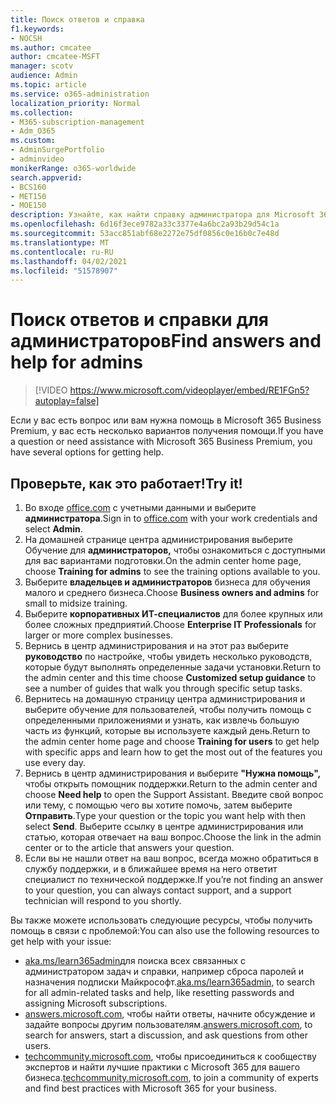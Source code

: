 ```yaml
---
title: Поиск ответов и справка
f1.keywords:
- NOCSH
ms.author: cmcatee
author: cmcatee-MSFT
manager: scotv
audience: Admin
ms.topic: article
ms.service: o365-administration
localization_priority: Normal
ms.collection:
- M365-subscription-management
- Adm_O365
ms.custom:
- AdminSurgePortfolio
- adminvideo
monikerRange: o365-worldwide
search.appverid:
- BCS160
- MET150
- MOE150
description: Узнайте, как найти справку администратора для Microsoft 365 Business Premium.
ms.openlocfilehash: 6d16f3ece9782a33c3377e4a6bc2a93b29d54c1a
ms.sourcegitcommit: 53acc851abf68e2272e75df0856c0e16b0c7e48d
ms.translationtype: MT
ms.contentlocale: ru-RU
ms.lasthandoff: 04/02/2021
ms.locfileid: "51578907"
---
```

# <a name="find-answers-and-help-for-admins"></a><span data-ttu-id="87a06-103">Поиск ответов и справки для администраторов</span><span class="sxs-lookup"><span data-stu-id="87a06-103">Find answers and help for admins</span></span>

> [!VIDEO https://www.microsoft.com/videoplayer/embed/RE1FGn5?autoplay=false]

<span data-ttu-id="87a06-104">Если у вас есть вопрос или вам нужна помощь в Microsoft 365 Business Premium, у вас есть несколько вариантов получения помощи.</span><span class="sxs-lookup"><span data-stu-id="87a06-104">If you have a question or need assistance with Microsoft 365 Business Premium, you have several options for getting help.</span></span>

## <a name="try-it"></a><span data-ttu-id="87a06-105">Проверьте, как это работает!</span><span class="sxs-lookup"><span data-stu-id="87a06-105">Try it!</span></span>

1. <span data-ttu-id="87a06-106">Во входе [office.com](https://office.com) с учетными данными и выберите **администратора**.</span><span class="sxs-lookup"><span data-stu-id="87a06-106">Sign in to [office.com](https://office.com) with your work credentials and select **Admin**.</span></span>
1. <span data-ttu-id="87a06-107">На домашней странице центра администрирования выберите Обучение для **администраторов,** чтобы ознакомиться с доступными для вас вариантами подготовки.</span><span class="sxs-lookup"><span data-stu-id="87a06-107">On the admin center home page, choose **Training for admins** to see the training options available to you.</span></span>
1. <span data-ttu-id="87a06-108">Выберите **владельцев и администраторов** бизнеса для обучения малого и среднего бизнеса.</span><span class="sxs-lookup"><span data-stu-id="87a06-108">Choose **Business owners and admins** for small to midsize training.</span></span>
1. <span data-ttu-id="87a06-109">Выберите **корпоративных ИТ-специалистов** для более крупных или более сложных предприятий.</span><span class="sxs-lookup"><span data-stu-id="87a06-109">Choose **Enterprise IT Professionals** for larger or more complex businesses.</span></span>
1. <span data-ttu-id="87a06-110">Вернись в центр администрирования и на этот раз выберите **руководство** по настройке, чтобы увидеть несколько руководств, которые будут выполнять определенные задачи установки.</span><span class="sxs-lookup"><span data-stu-id="87a06-110">Return to the admin center and this time choose **Customized setup guidance** to see a number of guides that walk you through specific setup tasks.</span></span>
1. <span data-ttu-id="87a06-111">Вернитесь на домашную  страницу центра администрирования и выберите обучение для пользователей, чтобы получить помощь с определенными приложениями и узнать, как извлечь большую часть из функций, которые вы используете каждый день.</span><span class="sxs-lookup"><span data-stu-id="87a06-111">Return to the admin center home page and choose **Training for users** to get help with specific apps and learn how to get the most out of the features you use every day.</span></span>
1. <span data-ttu-id="87a06-112">Вернись в центр администрирования и выберите **"Нужна помощь",** чтобы открыть помощник поддержки.</span><span class="sxs-lookup"><span data-stu-id="87a06-112">Return to the admin center and choose **Need help** to open the Support Assistant.</span></span> <span data-ttu-id="87a06-113">Введите свой вопрос или тему, с помощью чего вы хотите помочь, затем выберите **Отправить**.</span><span class="sxs-lookup"><span data-stu-id="87a06-113">Type your question or the topic you want help with then select **Send**.</span></span> <span data-ttu-id="87a06-114">Выберите ссылку в центре администрирования или статью, которая отвечает на ваш вопрос.</span><span class="sxs-lookup"><span data-stu-id="87a06-114">Choose the link in the admin center or to the article that answers your question.</span></span>
1. <span data-ttu-id="87a06-115">Если вы не нашли ответ на ваш вопрос, всегда можно обратиться в службу поддержки, и в ближайшее время на него ответит специалист по технической поддержке.</span><span class="sxs-lookup"><span data-stu-id="87a06-115">If you’re not finding an answer to your question, you can always contact support, and a support technician will respond to you shortly.</span></span>

<span data-ttu-id="87a06-116">Вы также можете использовать следующие ресурсы, чтобы получить помощь в связи с проблемой:</span><span class="sxs-lookup"><span data-stu-id="87a06-116">You can also use the following resources to get help with your issue:</span></span>

- <span data-ttu-id="87a06-117">[aka.ms/learn365admin](../admin/index.yml)для поиска всех связанных с администратором задач и справки, например сброса паролей и назначения подписки Майкрософт.</span><span class="sxs-lookup"><span data-stu-id="87a06-117">[aka.ms/learn365admin](../admin/index.yml), to search for all admin-related tasks and help, like resetting passwords and assigning Microsoft subscriptions.</span></span>
- <span data-ttu-id="87a06-118">[answers.microsoft.com](https://answers.microsoft.com), чтобы найти ответы, начните обсуждение и задайте вопросы другим пользователям.</span><span class="sxs-lookup"><span data-stu-id="87a06-118">[answers.microsoft.com](https://answers.microsoft.com), to search for answers, start a discussion, and ask questions from other users.</span></span>
- <span data-ttu-id="87a06-119">[techcommunity.microsoft.com](https://techcommunity.microsoft.com), чтобы присоединиться к сообществу экспертов и найти лучшие практики с Microsoft 365 для вашего бизнеса.</span><span class="sxs-lookup"><span data-stu-id="87a06-119">[techcommunity.microsoft.com](https://techcommunity.microsoft.com), to join a community of experts and find best practices with Microsoft 365 for your business.</span></span>